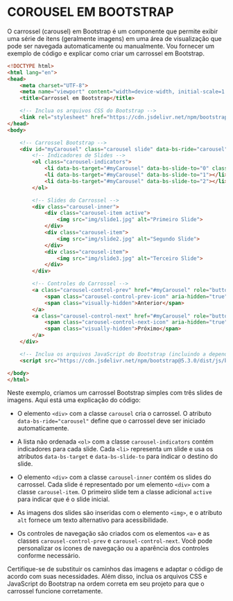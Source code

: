 # COROUSEL EM BOOTSTRAP
O carrossel (carousel) em Bootstrap é um componente que permite exibir uma série de itens (geralmente imagens) em uma área de visualização que pode ser navegada automaticamente ou manualmente. Vou fornecer um exemplo de código e explicar como criar um carrossel em Bootstrap.

```html
<!DOCTYPE html>
<html lang="en">
<head>
    <meta charset="UTF-8">
    <meta name="viewport" content="width=device-width, initial-scale=1.0">
    <title>Carrossel em Bootstrap</title>

    <!-- Inclua os arquivos CSS do Bootstrap -->
    <link rel="stylesheet" href="https://cdn.jsdelivr.net/npm/bootstrap@5.3.0/dist/css/bootstrap.min.css">
</head>
<body>

    <!-- Carrossel Bootstrap -->
    <div id="myCarousel" class="carousel slide" data-bs-ride="carousel">
        <!-- Indicadores de Slides -->
        <ol class="carousel-indicators">
            <li data-bs-target="#myCarousel" data-bs-slide-to="0" class="active"></li>
            <li data-bs-target="#myCarousel" data-bs-slide-to="1"></li>
            <li data-bs-target="#myCarousel" data-bs-slide-to="2"></li>
        </ol>

        <!-- Slides do Carrossel -->
        <div class="carousel-inner">
            <div class="carousel-item active">
                <img src="img/slide1.jpg" alt="Primeiro Slide">
            </div>
            <div class="carousel-item">
                <img src="img/slide2.jpg" alt="Segundo Slide">
            </div>
            <div class="carousel-item">
                <img src="img/slide3.jpg" alt="Terceiro Slide">
            </div>
        </div>

        <!-- Controles do Carrossel -->
        <a class="carousel-control-prev" href="#myCarousel" role="button" data-bs-slide="prev">
            <span class="carousel-control-prev-icon" aria-hidden="true"></span>
            <span class="visually-hidden">Anterior</span>
        </a>
        <a class="carousel-control-next" href="#myCarousel" role="button" data-bs-slide="next">
            <span class="carousel-control-next-icon" aria-hidden="true"></span>
            <span class="visually-hidden">Próximo</span>
        </a>
    </div>

    <!-- Inclua os arquivos JavaScript do Bootstrap (incluindo a dependência do Popper.js) -->
    <script src="https://cdn.jsdelivr.net/npm/bootstrap@5.3.0/dist/js/bootstrap.min.js"></script>

</body>
</html>
```

Neste exemplo, criamos um carrossel Bootstrap simples com três slides de imagens. Aqui está uma explicação do código:

- O elemento `<div>` com a classe `carousel` cria o carrossel. O atributo `data-bs-ride="carousel"` define que o carrossel deve ser iniciado automaticamente.

- A lista não ordenada `<ol>` com a classe `carousel-indicators` contém indicadores para cada slide. Cada `<li>` representa um slide e usa os atributos `data-bs-target` e `data-bs-slide-to` para indicar o destino do slide.

- O elemento `<div>` com a classe `carousel-inner` contém os slides do carrossel. Cada slide é representado por um elemento `<div>` com a classe `carousel-item`. O primeiro slide tem a classe adicional `active` para indicar que é o slide inicial.

- As imagens dos slides são inseridas com o elemento `<img>`, e o atributo `alt` fornece um texto alternativo para acessibilidade.

- Os controles de navegação são criados com os elementos `<a>` e as classes `carousel-control-prev` e `carousel-control-next`. Você pode personalizar os ícones de navegação ou a aparência dos controles conforme necessário.

Certifique-se de substituir os caminhos das imagens e adaptar o código de acordo com suas necessidades. Além disso, inclua os arquivos CSS e JavaScript do Bootstrap na ordem correta em seu projeto para que o carrossel funcione corretamente.